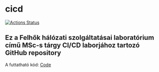 # cicd

[![Actions Status](https://github.com/WarHero21/cicd/workflows/Test,%20build%20and%20release/badge.svg)](https://github.com/WarHero21/cicd/actions)

## Ez a Felhők hálózati szolgáltatásai laboratórium című MSc-s tárgy CI/CD laborjához tartozó GitHub repository

A futtatható kód: [Code](https://github.com/WarHero21/cicd/releases/tag/latest)